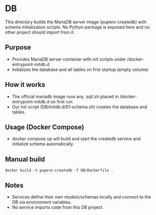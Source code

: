 # DB

This directory builds the MariaDB server image (pupero-createdb) with schema initialization scripts. No Python package is exposed here and no other project should import from it.

## Purpose
- Provides MariaDB server container with init scripts under /docker-entrypoint-initdb.d
- Initializes the database and all tables on first startup (empty volume)

## How it works
- The official mariadb image runs any .sql/.sh placed in /docker-entrypoint-initdb.d on first run.
- Our init script (DB/initdb.d/01-schema.sh) creates the database and tables.

## Usage (Docker Compose)
- docker compose up will build and start the createdb service and initialize schema automatically.

## Manual build
```
docker build -t pupero-createdb -f DB/Dockerfile .
```

## Notes
- Services define their own models/schemas locally and connect to the DB via environment variables.
- No service imports code from this DB project.
